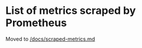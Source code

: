 # List of metrics scraped by Prometheus

Moved to [/docs/scraped-metrics.md](/docs/scraped-metrics.md)
